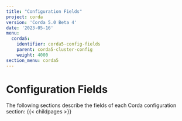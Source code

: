 ```yaml
---
title: "Configuration Fields"
project: corda
version: 'Corda 5.0 Beta 4'
date: '2023-05-16'
menu:
  corda5:
    identifier: corda5-config-fields
    parent: corda5-cluster-config
    weight: 4000
section_menu: corda5
---
```


# Configuration Fields

The following sections describe the fields of each Corda configuration section:
{{< childpages >}}